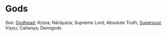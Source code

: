 # Gods


*See:* [Godhead](entries/godhead.md); Kṛṣṇa; Nārāyaṇa; Supreme Lord; Absolute Truth; [Supersoul](entries/supersoul.md); Viṣṇu; Caitanya; Demigods
